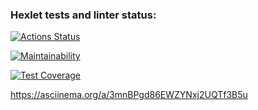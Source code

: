 ### Hexlet tests and linter status:
[![Actions Status](https://github.com/vadix/fullstack-javascript-project-44/workflows/hexlet-check/badge.svg)](https://github.com/vadix/fullstack-javascript-project-44/actions)

[![Maintainability](https://api.codeclimate.com/v1/badges/8903a2306d21292aa4a6/maintainability)](https://codeclimate.com/github/vadix/fullstack-javascript-project-44/maintainability)

[![Test Coverage](https://api.codeclimate.com/v1/badges/8903a2306d21292aa4a6/test_coverage)](https://codeclimate.com/github/vadix/fullstack-javascript-project-44/test_coverage)

https://asciinema.org/a/3mnBPgd86EWZYNxj2UQTf3B5u